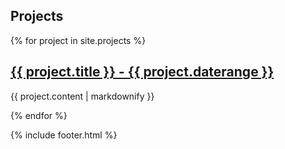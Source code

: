 ## Projects

{% for project in site.projects %}
  <h2>
    <a href="{{ project.url }}">
      {{ project.title }} - {{ project.daterange }}
    </a>
  </h2>
  <p>{{ project.content | markdownify }}</p>
{% endfor %}

{% include footer.html %}